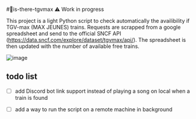 #🚅is-there-tgvmax
:warning: Work in progress

This project is a light Python script to check automatically the availibility if TGV-max (MAX JEUNES) trains. 
Requests are scrapped from a google spreadsheet and send to the official SNCF API (https://data.sncf.com/explore/dataset/tgvmax/api/). The spreadsheet is then updated with the number of available free trains. 

![image](https://user-images.githubusercontent.com/33651103/178549001-856d0233-3712-4404-adbe-51cf4b83ae9c.png)



## todo list
- [ ] add Discord bot link support instead of playing a song on local when a train is found
- [ ] add a way to run the script on a remote machine in background 


